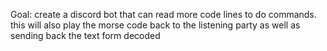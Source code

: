 Goal: create a discord bot that can read more code lines to do commands.
this will also play the morse code back to the listening party as well as sending back the text form decoded
